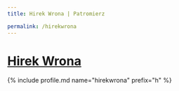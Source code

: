 ```yaml
---
title: Hirek Wrona | Patromierz

permalink: /hirekwrona
---
```


# [Hirek Wrona](https://patronite.pl/hirekwrona)

{% include profile.md name="hirekwrona" prefix="h" %}
